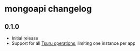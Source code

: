 mongoapi changelog
==================

0.1.0
-----

* Initial release
* Support for all [Tsuru
  operations](http://docs.tsuru.io/en/latest/services/build.html), limiting one
  instance per app
